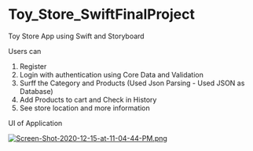 # Toy_Store_SwiftFinalProject

Toy Store App using Swift and Storyboard

Users can
  1) Register 
  2) Login with authentication using Core Data and Validation
  3) Surff the Category and Products (Used Json Parsing - Used JSON as Database)
  4) Add Products to cart and Check in History
  5) See store location and more information

UI of Application
  
  [![Screen-Shot-2020-12-15-at-11-04-44-PM.png](https://i.postimg.cc/ry1pcQ0Y/Screen-Shot-2020-12-15-at-11-04-44-PM.png)](https://postimg.cc/xqdQ3GPK)

